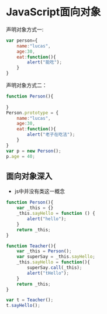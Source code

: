 # JavaScript面向对象

声明对象方式一:

```javascript
var person={
    name:"lucas",
    age:30,
    eat:function(){
        alert("能吃");
    }
}
```

声明对象方式二：

```javascript
function Person(){
    
}
Person.prototype = {
    name:"lucas",
    age:30,
    eat:function(){
        alert("老子在吃法");
    }
}
var p = new Person();
p.age = 40;
```

## 面向对象深入

* js中并没有类这一概念

```javascript
function Person(){
    var _this = {}
    _this.sayHello = function () {
        alert("hello");
    }
    return _this;
}

function Teacher(){
    var _this = Person();
    var superSay = _this.sayHello;
    _this.sayHello = function(){
        superSay.call(_this);
        alert("tHello");
    }
    return _this;
}

var t = Teacher();
t.sayHello();

```

